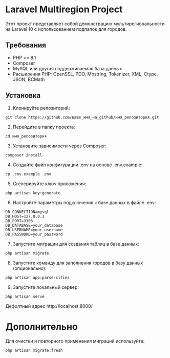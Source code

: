 # Laravel Multiregion Project

Этот проект представляет собой демонстрацию мультирегиональности на Laravel 10 с использованием подпапок для городов.

## Требования

-   PHP >= 8.1
-   Composer
-   MySQL или другая поддерживаемая база данных
-   Расширения PHP: OpenSSL, PDO, Mbstring, Tokenizer, XML, Ctype, JSON, BCMath

## Установка

1. Клонируйте репозиторий:

`git clone https://github.com/ваше_имя_на_github/имя_репозитория.git`

2. Перейдите в папку проекта:

`cd имя_репозитория`

3. Установите зависимости через Composer:

`composer install`

4. Создайте файл конфигурации .env на основе .env.example:

`cp .env.example .env`

5. Сгенерируйте ключ приложения:

`php artisan key:generate`

6. Настройте параметры подключения к базе данных в файле .env:

```
DB_CONNECTION=mysql
DB_HOST=127.0.0.1
DB_PORT=3306
DB_DATABASE=your_database
DB_USERNAME=your_username
DB_PASSWORD=your_password
```

7. Запустите миграции для создания таблиц в базе данных:

`php artisan migrate`

8. Запустите команду для заполнения городов в базу данных (опционально):

`php artisan app:parse-cities`

9. Запустите локальный сервер:

`php artisan serve`

Дефолтный адрес http://localhost:8000/

# Дополнительно

Для очистки и повторного применения миграций используйте:

`php artisan migrate:fresh`
